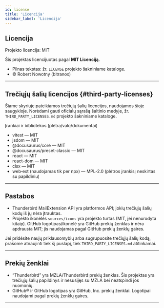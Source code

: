 ```yaml
---
id: license
title: 'Licencija'
sidebar_label: 'Licencija'
---
```


## Licencija

Projekto licencija: MIT

Šis projektas licencijuotas pagal **MIT Licenciją**.

- Pilnas tekstas: žr. `LICENSE` projekto šakniniame kataloge.
- © Robert Nowotny (bitranox)

---

## Trečiųjų šalių licencijos {#third-party-licenses}

Šiame skyriuje pateikiamos trečiųjų šalių licencijos, naudojamos šioje saugykloje. Norėdami gauti oficialų sąrašą šaltinio medyje, žr. `THIRD_PARTY_LICENSES.md` projekto šakniniame kataloge.

Įrankiai ir bibliotekos (plėtra/valo/dokumentai)

- vitest — MIT
- jsdom — MIT
- @docusaurus/core — MIT
- @docusaurus/preset-classic — MIT
- react — MIT
- react-dom — MIT
- clsx — MIT
- web‑ext (naudojamas tik per npx) — MPL‑2.0 (plėtros įrankis; neskirtas su papildiniu)

---

## Pastabos

- Thunderbird MailExtension API yra platformos API; jokių trečiųjų šalių kodų iš jų nėra įtrauktas.
- Projekto ikonėlės `sources/icons` yra projekto turtas (MIT, jei nenurodyta kitaip). GitHub logotipas/ikonėlė yra GitHub prekių ženklas ir nėra apdrausta MIT; jis naudojamas pagal GitHub prekių ženklų gaires.

Jei pridėsite naujų priklausomybių arba sugrupuosite trečiųjų šalių kodą, prašome atnaujinti tiek šį
puslapį, tiek `THIRD_PARTY_LICENSES.md` atitinkamai.

---

## Prekių ženklai

- “Thunderbird” yra MZLA/Thunderbird prekių ženklas. Šis projektas yra trečiųjų šalių papildinys ir nesusijęs su MZLA bei neatspindi jos nuomonių.
- GitHub® ir GitHub logotipas yra GitHub, Inc. prekių ženklai. Logotipai naudojami pagal prekių ženklų gaires.

---
